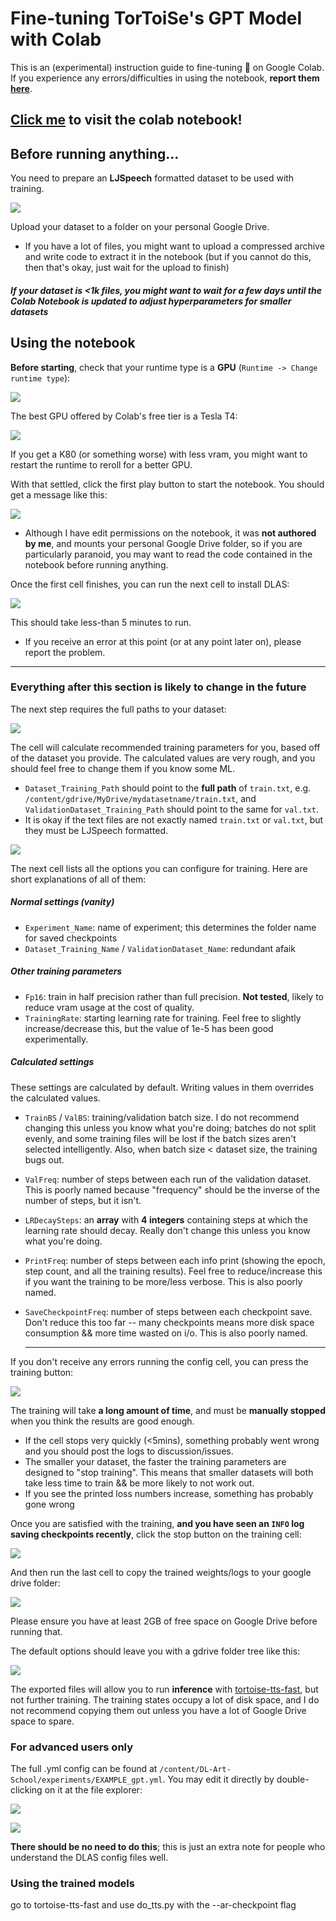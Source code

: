 # Fine-tuning TorToiSe's GPT Model with Colab

This is an (experimental) instruction guide to fine-tuning :turtle: on Google Colab. If you experience any errors/difficulties in using the notebook, **report them [here](https://github.com/152334H/DL-Art-School/issues/2)**.

## [Click me](https://colab.research.google.com/drive/1-KmMuexR9Mv40QHNt_If2YY8nx3rFi4a) to visit the colab notebook!

## Before running anything...

You need to prepare an **LJSpeech** formatted dataset to be used with training.

![](./static/ljspeech.png)

Upload your dataset to a folder on your personal Google Drive.

* If you have a lot of files, you might want to upload a compressed archive and write code to extract it in the notebook (but if you cannot do this, then that's okay, just wait for the upload to finish)

##### If your dataset is &lt;1k files, you might want to wait for a few days until the Colab Notebook is updated to adjust hyperparameters for smaller datasets

## Using the notebook

**Before starting**, check that your runtime type is a **GPU** (`Runtime -> Change runtime type`):

![](./static/runtime_type.png)

The best GPU offered by Colab's free tier is a Tesla T4:

![](./static/good_gpu.png)

If you get a K80 (or something worse) with less vram, you might want to restart the runtime to reroll for a better GPU.

With that settled, click the first play button to start the notebook. You should get a message like this:

![](./static/warning.png)

* Although I have edit permissions on the notebook, it was **not authored by me**, and mounts your personal Google Drive folder, so if you are particularly paranoid, you may want to read the code contained in the notebook before running anything.

Once the first cell finishes, you can run the next cell to install DLAS:

![](./static/very_long_process.png)

This should take less-than 5 minutes to run.

* If you receive an error at this point (or at any point later on), please report the problem.

---

### Everything after this section is likely to change in the future

The next step requires the full paths to your dataset:

![](./static/hyperparam_dataset.png)

The cell will calculate recommended training parameters for you, based off of the dataset you provide. The calculated values are very rough, and you should feel free to change them if you know some ML.

* `Dataset_Training_Path` should point to the **full path** of `train.txt`, e.g. `/content/gdrive/MyDrive/mydatasetname/train.txt`, and `ValidationDataset_Training_Path` should point to the same for `val.txt`.
* It is okay if the text files are not exactly named `train.txt` or `val.txt`, but they must be LJSpeech formatted.

![](./static/settings_options.png)

The next cell lists all the options you can configure for training. Here are short explanations of all of them:

##### Normal settings (vanity)
* `Experiment_Name`: name of experiment; this determines the folder name for saved checkpoints
* `Dataset_Training_Name` / `ValidationDataset_Name`: redundant afaik

##### Other training parameters
* `Fp16`: train in half precision rather than full precision. **Not tested**, likely to reduce vram usage at the cost of quality.
* `TrainingRate`: starting learning rate for training. Feel free to slightly increase/decrease this, but the value of 1e-5 has been good experimentally.

##### Calculated settings
These settings are calculated by default. Writing values in them overrides the calculated values.
* `TrainBS` / `ValBS`: training/validation batch size. I do not recommend changing this unless you know what you're doing; batches do not split evenly, and some training files will be lost if the batch sizes aren't selected intelligently. Also, when batch size &lt; dataset size, the training bugs out.
* `ValFreq`: number of steps between each run of the validation dataset. This is poorly named because "frequency" should be the inverse of the number of steps, but it isn't.
* `LRDecaySteps`: an **array** with **4 integers** containing steps at which the learning rate should decay. Really don't change this unless you know what you're doing.
* `PrintFreq`: number of steps between each info print (showing the epoch, step count, and all the training results). Feel free to reduce/increase this if you want the training to be more/less verbose. This is also poorly named.
* `SaveCheckpointFreq`: number of steps between each checkpoint save. Don't reduce this too far -- many checkpoints means more disk space consumption && more time wasted on i/o. This is also poorly named. 

    ---

If you don't receive any errors running the config cell, you can press the training button:

![](./static/training_button.png)

The training will take **a long amount of time**, and must be **manually stopped** when you think the results are good enough.

* If the cell stops very quickly (&lt;5mins), something probably went wrong and you should post the logs to discussion/issues.
* The smaller your dataset, the faster the training parameters are designed to "stop training". This means that smaller datasets will both take less time to train && be more likely to not work out.
* If you see the printed loss numbers increase, something has probably gone wrong

Once you are satisfied with the training, **and you have seen an `INFO` log saving checkpoints recently**, click the stop button on the training cell:

![](./static/very_recent_save.png)

And then run the last cell to copy the trained weights/logs to your google drive folder:

![](./static/export_to_gdrive.png)

Please ensure you have at least 2GB of free space on Google Drive before running that.

The default options should leave you with a gdrive folder tree like this:

![](./static/drive_copied_file_tree.png)

The exported files will allow you to run **inference** with [tortoise-tts-fast](https://github.com/152334H/tortoise-tts-fast), but not further training. The training states occupy a lot of disk space, and I do not recommend copying them out unless you have a lot of Google Drive space to spare.

### For advanced users only

The full .yml config can be found at `/content/DL-Art-School/experiments/EXAMPLE_gpt.yml`. You may edit it directly by double-clicking on it at the file explorer:

![](./static/file_directory.png)

![](./static/yml_file.png)

**There should be no need to do this**; this is just an extra note for people who understand the DLAS config files well.

### Using the trained models

go to tortoise-tts-fast and use do_tts.py with the --ar-checkpoint flag
